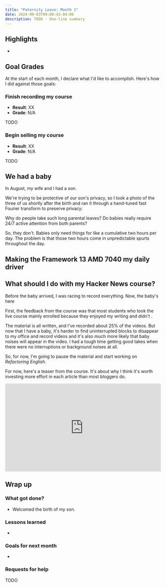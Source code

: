 ```yaml
---
title: "Paternity Leave: Month 1"
date: 2024-09-03T09:00:43-04:00
description: TODO - One-line summary
---
```


## Highlights

-

## Goal Grades

At the start of each month, I declare what I'd like to accomplish. Here's how I did against those goals:

### Finish recording my course

- **Result**: XX
- **Grade**: N/A

TODO

### Begin selling my course

- **Result**: XX
- **Grade**: N/A

TODO

## We had a baby

In August, my wife and I had a son.

We're trying to be protective of our son's privacy, so I took a photo of the three of us shortly after the birth and ran it through a hand-tuned fast Fourier transform to preserve privacy:

Why do people take such long parental leaves? Do babies really require 24/7 active attention from both parents?

So, they don't. Babies only need things for like a cumulative two hours per day. The problem is that those two hours come in unpredictable spurts throughout the day.

## Making the Framework 13 AMD 7040 my daily driver

## What should I do with my Hacker News course?

Before the baby arrived, I was racing to record everything. Now, the baby's here

First, the feedback from the course was that most students who took the live course mainly enrolled because they enjoyed my writing and didn't .

The material is all written, and I've recorded about 25% of the videos. But now that I have a baby, it's harder to find uninterrupted blocks to disappear to my office and record videos and it's also much more likely that baby noises will appear in the video. I had a tough time getting good takes when there were no interruptions or background noises at all.

So, for now, I'm going to pause the material and start working on _Refactoring English_.

For now, here's a teaser from the course. It's about why I think it's worth investing more effort in each article than most bloggers do.

<div style="position:relative;padding-top:56.25%;"><iframe src="https://iframe.mediadelivery.net/embed/273218/f04d4f68-e5da-4886-a0f6-a3bedc62c399?autoplay=true&loop=false&muted=false&preload=true&responsive=true" loading="lazy" style="border:0;position:absolute;top:0;height:100%;width:100%;" allow="accelerometer;gyroscope;autoplay;encrypted-media;picture-in-picture;" allowfullscreen="true"></iframe></div>

## Wrap up

### What got done?

- Welcomed the birth of my son.

### Lessons learned

-

### Goals for next month

-

### Requests for help

TODO
